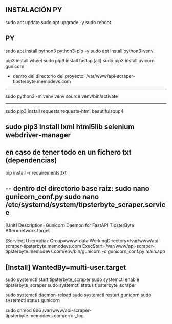 ## INSTALACIÓN PY
sudo apt update
sudo apt upgrade -y
sudo reboot

## PY
sudo apt install python3 python3-pip -y
sudo apt install python3-venv

pip3 install wheel
sudo pip3 install fastapi[all]
sudo pip3 install uvicorn gunicorn

- dentro del directorio del proyecto: /var/www/api-scraper-tipsterbyte.memodevs.com
------
sudo python3 -m venv venv
source venv/bin/activate

------
sudo pip3 install requests requests-html beautifulsoup4

<!-- sudo pip install beautifulsoup4 -->
sudo pip3 install lxml html5lib selenium webdriver-manager
 -----
 ## en  caso de tener todo en un fichero txt (dependencias)
 pip install -r requirements.txt

-- dentro del directorio base raíz:
sudo nano gunicorn_conf.py 
sudo nano /etc/systemd/system/tipsterbyte_scraper.service
-------------
[Unit]
Description=Gunicorn Daemon for FastAPI TipsterByte
After=network.target

[Service]
User=jdiaz
Group=www-data
WorkingDirectory=/var/www/api-scraper-tipsterbyte.memodevs.com
ExecStart=/var/www/api-scraper-tipsterbyte.memodevs.com/env/bin/gunicorn -c gunicorn_conf.py main:app

[Install]
WantedBy=multi-user.target
-------------

sudo systemctl start tipsterbyte_scraper
sudo systemctl enable tipsterbyte_scraper
sudo systemctl status tipsterbyte_scraper

sudo systemctl daemon-reload
sudo systemctl restart gunicorn
sudo systemctl status gunicorn

sudo chmod 666 /var/www/api-scraper-tipsterbyte.memodevs.com/error_log